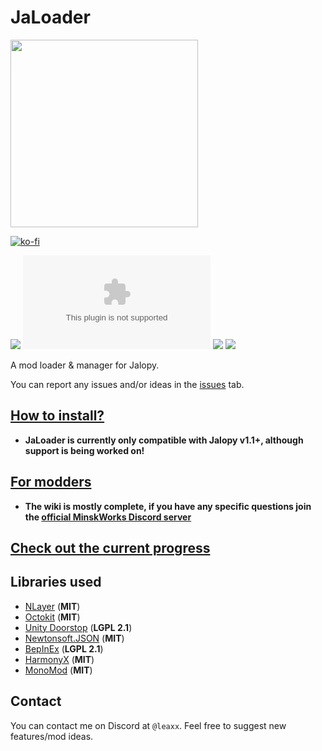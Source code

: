 # JaLoader

<img src="https://github.com/user-attachments/assets/22310e4b-125a-4341-91f3-b5fbab5396df" width="300">

[![ko-fi](https://ko-fi.com/img/githubbutton_sm.svg)](https://ko-fi.com/A0A8OGPIQ)

[![](https://img.shields.io/github/v/release/theLeaxx/JaLoader)](#) [![](https://img.shields.io/github/downloads/theLeaxx/JaLoader/latest/JaPatcher.zip)](#) [![](https://img.shields.io/github/downloads/theLeaxx/JaLoader/total)](#) [![](https://img.shields.io/github/last-commit/theLeaxx/JaLoader/dev)](#) 

A mod loader & manager for Jalopy.

You can report any issues and/or ideas in the [issues](https://github.com/theLeaxx/JaLoader/issues) tab.

## [How to install?](https://github.com/theLeaxx/JaLoader/wiki/Installing-JaLoader-via-JaPatcher)
* **JaLoader is currently only compatible with Jalopy v1.1+, although support is being worked on!**

## [For modders](https://github.com/theLeaxx/JaLoader/wiki)
* **The wiki is mostly complete, if you have any specific questions join the [official MinskWorks Discord server](https://discord.gg/TqCwKdR)**

## [Check out the current progress](https://github.com/users/theLeaxx/projects/1)

## Libraries used
* [NLayer](https://github.com/naudio/NLayer) (**MIT**)
* [Octokit](https://github.com/octokit/octokit.net) (**MIT**)
* [Unity Doorstop](https://github.com/NeighTools/UnityDoorstop) (**LGPL 2.1**)
* [Newtonsoft.JSON](https://github.com/JamesNK/Newtonsoft.Json) (**MIT**)
* [BepInEx](https://github.com/BepInEx/BepInEx) (**LGPL 2.1**)
* [HarmonyX](https://github.com/BepInEx/HarmonyX) (**MIT**)
* [MonoMod](https://github.com/MonoMod/MonoMod) (**MIT**)

## Contact
You can contact me on Discord at `@leaxx`. Feel free to suggest new features/mod ideas.
